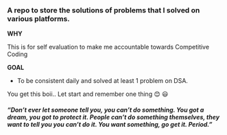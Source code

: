 ### A repo to store the solutions of problems that I solved on various platforms.

**WHY**

This is for self evaluation to make me accountable towards Competitive Coding

**GOAL**
- To be consistent daily and solved at least 1 problem on DSA.


You get this boii.. Let start and remember one thing :blush: :smiley:

#### *“Don’t ever let someone tell you, you can’t do something. You got a dream, you got to protect it. People can’t do something themselves, they want to tell you you can’t do it. You want something, go get it. Period.”*
